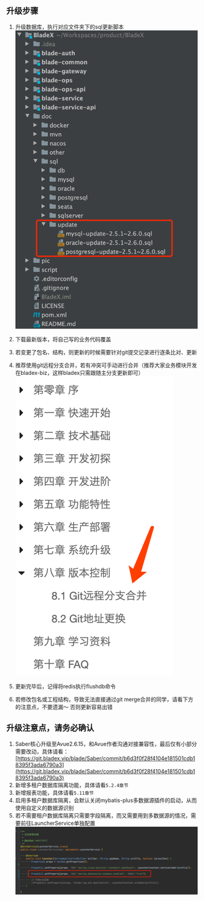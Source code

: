 ## 升级步骤
 1. 升级数据库，执行对应文件夹下的sql更新脚本
![](../images/screenshot_1597543923672.png)

2. 下载最新版本，将自己写的业务代码覆盖

3. 若变更了包名、结构，则更新的时候需要针对git提交记录进行逐条比对、更新

4. 推荐使用git远程分支合并，若有冲突可手动进行合并（推荐大家业务模块开发在bladex-biz，这样bladex只需跟随主分支更新即可）
![](../images/screenshot_1581252278475.png)

5. 更新完毕后，记得将redis执行flushdb命令

6. 若修改包名或工程结构，导致无法直接通过git merge合并的同学，请看下方的注意点，不要遗漏～ 否则更新容易出错




## 升级注意点，请务必确认
1. Saber核心升级至Avue2.6.15，和Avue作者沟通对接兼容性，最后仅有小部分需要改动，具体请看：[https://git.bladex.vip/blade/Saber/commit/b6d3f0f28f4104e181501cdb18395f3ada6790a3](https://git.bladex.vip/blade/Saber/commit/b6d3f0f28f4104e181501cdb18395f3ada6790a3)
2. 新增多租户数据库隔离功能，具体请看`5.2.4章节`
3. 新增报表功能，具体请看`5.11章节`
4. 启用多租户数据库隔离，会默认关闭mybatis-plus多数据源插件的启动，从而使用自定义的数据源识别
5. 若不需要租户数据库隔离只需要字段隔离，而又需要用到多数据源的情况，需要前往LauncherService单独配置
![](../images/screenshot_1597623147969.png)


